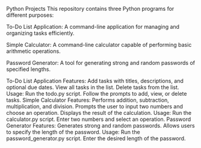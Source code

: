 Python Projects
This repository contains three Python programs for different purposes:

To-Do List Application: A command-line application for managing and organizing tasks efficiently.

Simple Calculator: A command-line calculator capable of performing basic arithmetic operations.

Password Generator: A tool for generating strong and random passwords of specified lengths.

To-Do List Application
Features:
Add tasks with titles, descriptions, and optional due dates.
View all tasks in the list.
Delete tasks from the list.
Usage:
Run the todo.py script.
Follow the prompts to add, view, or delete tasks.
Simple Calculator
Features:
Performs addition, subtraction, multiplication, and division.
Prompts the user to input two numbers and choose an operation.
Displays the result of the calculation.
Usage:
Run the calculator.py script.
Enter two numbers and select an operation.
Password Generator
Features:
Generates strong and random passwords.
Allows users to specify the length of the password.
Usage:
Run the password_generator.py script.
Enter the desired length of the password.
